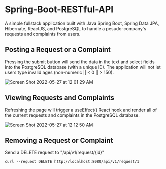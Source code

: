 # Spring-Boot-RESTful-API
A simple fullstack application built with Java Spring Boot, Spring Data JPA, Hibernate, ReactJS, and PostgreSQL to handle a pesudo-company's requests and complaints from users.

## Posting a Request or a Complaint

Pressing the submit button will send the data in the text and select fields into the PostgreSQL database (with a unique ID). The application will not let users type invalid ages (non-numeric || < 0 || > 150).  

![Screen Shot 2022-05-27 at 12 01 29 AM](https://user-images.githubusercontent.com/76039575/170626710-50c887ca-3427-4247-8b12-1ef77eb54981.png)

## Viewing Requests and Complaints
Refreshing the page will trigger a useEffect() React hook and render all of the current requests and complaints in the PostgreSQL database.  

![Screen Shot 2022-05-27 at 12 12 50 AM](https://user-images.githubusercontent.com/76039575/170627834-a804bea9-eca8-4e90-ae83-8dc58e433eb6.png)

## Removing a Request or Complaint

Send a DELETE request to "/api/v1/request/{id}"  

`curl --request DELETE http://localhost:8080/api/v1/request/1`
